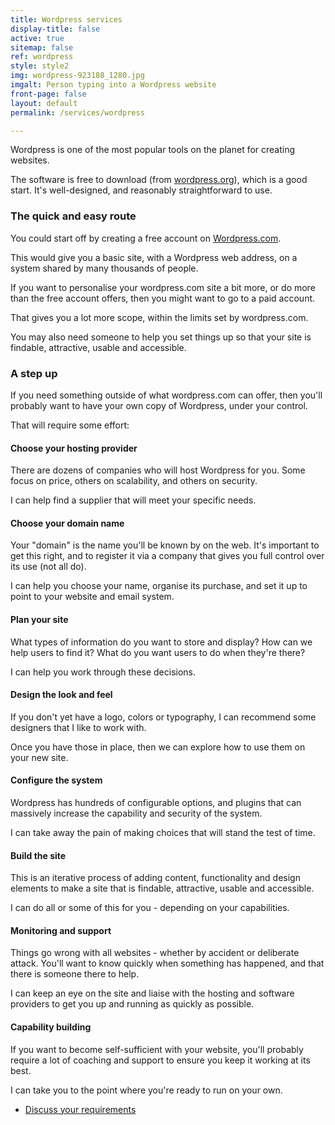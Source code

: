 ```yaml
---
title: Wordpress services
display-title: false
active: true
sitemap: false
ref: wordpress
style: style2
img: wordpress-923188_1280.jpg
imgalt: Person typing into a Wordpress website
front-page: false
layout: default
permalink: /services/wordpress

---
```

Wordpress is one of the most popular tools on the planet for creating websites.

The software is free to download (from <a href="https://wordpress.org" target="_blank">wordpress.org</a>), which is a good start. It's well-designed, and reasonably straightforward to use.

### The quick and easy route

You could start off by creating a free account on <a href="https://wordpress.com" target="_blank">Wordpress.com</a>.

This would give you a basic site, with a Wordpress web address, on a system shared by many thousands of people.

If you want to personalise your wordpress.com site a bit more, or do more than the free account offers, then you might want to go to a paid account.

That gives you a lot more scope, within the limits set by wordpress.com.

You may also need someone to help you set things up so that your site is findable, attractive, usable and accessible.

### A step up

If you need something outside of what wordpress.com can offer, then you'll probably want to have your own copy of Wordpress, under your control.

That will require some effort:

#### Choose your hosting provider

There are dozens of companies who will host Wordpress for you. Some focus on price, others on scalability, and others on security.

I can help find a supplier that will meet your specific needs.

#### Choose your domain name

Your "domain" is the name you'll be known by on the web. It's important to get this right, and to register it via a company that gives you full control over its use (not all do).

I can help you choose your name,  organise its purchase, and set it up to point to your website and email system.

#### Plan your site

What types of information do you want to store and display? How can we help users to find it? What do you want users to do when they're there?

I can help you work through these decisions.

#### Design the look and feel

If you don't yet have a logo, colors or typography, I can recommend some designers that I like to work with.

Once you have those in place, then we can explore how to use them on your new site.

#### Configure the system

Wordpress has hundreds of configurable options, and plugins that can massively increase the capability and security of the system.

I can take away the pain of making choices that will stand the test of time.

#### Build the site

This is an iterative process of adding content, functionality and design elements to make a site that is findable, attractive, usable and accessible.

I can do all or some of this for you - depending on your capabilities.

#### Monitoring and support

Things go wrong with all websites - whether by accident or deliberate attack. You'll want to know quickly when something has happened, and that there is someone there to help.

I can keep an eye on the site and liaise with the hosting and software providers to get you up and running as quickly as possible.

#### Capability building

If you want to become self-sufficient with your website, you'll probably require a lot of coaching and support to ensure you keep it working at its best.

I can take you to the point where you're ready to run on your own.

<div class="actions">
  <ul class="actions">
  <li><a href="/contact" class="l6 button scrolly primary">Discuss your requirements</a></li>
</ul>
</div>